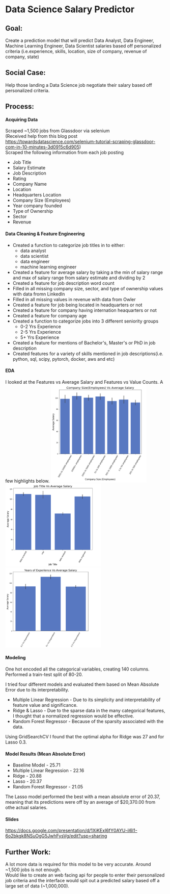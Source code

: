 # Data Science Salary Predictor

## Goal: 
Create a prediction model that will predict Data Analyst, Data Engineer, Machine Learning Engineer, Data Scientist salaries based off personalized criteria (i.e.experience, skills, location, size of company, revenue of company, state)

## Social Case: 
Help those landing a Data Science job negotiate their salary based off personalized criteria.


## Process:
#### Acquiring Data
Scraped ~1,500 jobs from Glassdoor via selenium\
(Received help from this blog post https://towardsdatascience.com/selenium-tutorial-scraping-glassdoor-com-in-10-minutes-3d0915c6d905) \
Scraped the following information from each job posting
* Job Title
* Salary Estimate
* Job Description
* Rating
* Company Name
* Location
* Headquarters Location
* Company Size (Employees)
* Year company founded
* Type of Ownership
* Sector
* Revenue

#### Data Cleaning & Feature Engineering
* Created a function to categorize job titles in to either:
  * data analyst
  * data scientist
  * data engineer 
  * machine learning engineer
* Created a feature for average salary by taking a the min of salary range and max of salary range from salary estimate and dividing by 2 
* Created a feature for job description word count
* Filled in all missing company size, sector, and type of ownership values with data fromn LinkedIn
* Filled in all missing values in revenue with data from Owler
* Created a feature for job being located in headquarters or not
* Created a feature for company having internation heaquarters or not
* Created a feature for company age
* Created a function to categorize jobs into 3 different seniority groups 
  * 0-2 Yrs Experience
  * 2-5 Yrs Experience
  * 5+ Yrs Experience
* Created a feature for mentions of Bachelor's, Master's or PhD in job description
* Created features for a variety of skills mentioned in job descriptions(i.e. python, sql, scipy, pytorch, docker, aws and etc)

#### EDA
I looked at the Features vs Average Salary and Features vs Value Counts.
A few highlights below.
<img src="Project%20Images/Comp_Size.png" width="300">
<img src="Project%20Images/Job_Titles.png" width="300">
<img src="Project%20Images/Seniority.png" width="300">

#### Modeling
One hot encoded all the categorical variables, creating 140 columns. \
Performed a train-test split of 80-20. 

I tried four different models and evaluated them based on Mean Absolute Error due to its interpretability.
 * Multiple Linear Regression - Due to its simplicity and interpretability of feature value and significance. 
 * Ridge & Lasso - Due to the sparse data in the many categorical features, I thought that a normalized regression would be effective.
 * Random Forest Regressor - Because of the sparsity associated with the data.
 
 Using GridSearchCV I found that the optimal alpha for Ridge was 27 and for Lasso 0.3.

#### Model Results (Mean Absolute Error)
* Baseline Model - 25.71
* Multiple Linear Regression - 22.16
* Ridge - 20.88
* Lasso - 20.37
* Random Forest Regressor - 21.05


The Lasso model performed the best with a mean absolute error of 20.37, meaning that its predictions were off by an average of $20,370.00 from othe actual salaries.

#### Slides
https://docs.google.com/presentation/d/1XiKExI6fY0AYU-il6l1-6o2bkgk8NSuOgG5JwhFysVg/edit?usp=sharing

## Further Work:
A lot more data is required for this model to be very accurate.
Around ~1,500 jobs is not enough. \
Would like to create an web facing api for people to enter their personalized job criteria and the interface would spit out a predicted salary based off a large set of data (~1,000,000).
